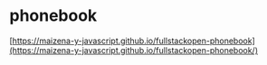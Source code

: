 # phonebook

[https://maizena-y-javascript.github.io/fullstackopen-phonebook](https://maizena-y-javascript.github.io/fullstackopen-phonebook/)
